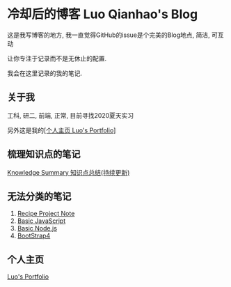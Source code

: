 # 冷却后的博客 Luo Qianhao's Blog
这是我写博客的地方, 我一直觉得GitHub的issue是个完美的Blog地点, 简洁, 可互动  

让你专注于记录而不是无休止的配置.      

我会在这里记录的我的笔记.




## 关于我
工科, 研二, 前端, 正常, 目前寻找2020夏天实习  

另外这是我的[[个人主页 Luo's Portfolio]](https://law-chain-hot.github.io/portfolio)




## 梳理知识点的笔记
[Knowledge Summary 知识点总结(持续更新)](https://github.com/law-chain-hot/Blog/issues/1)  




## 无法分类的笔记
1. [Recipe Project Note](https://github.com/law-chain-hot/md-all-notes/issues/4)  
2. [Basic JavaScript](https://github.com/law-chain-hot/md-all-notes/issues/5)    
3. [Basic Node.js](https://github.com/law-chain-hot/md-all-notes/issues/6)  
4. [BootStrap4](https://github.com/law-chain-hot/md-all-notes/issues/7)  



## 个人主页
[Luo's Portfolio](https://law-chain-hot.github.io/portfolio)  

 


